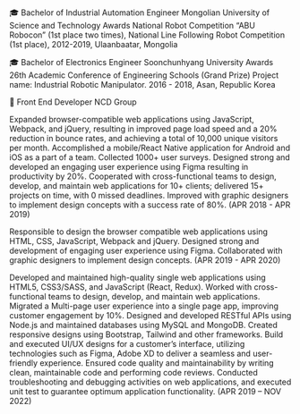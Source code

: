 
🎓 Bachelor of Industrial Automation Engineer
Mongolian University of Science and Technology
 Awards National Robot Competition “ABU Robocon” (1st place two times), National Line Following Robot Competition (1st place), 2012-2019, Ulaanbaatar, Mongolia

🎓 Bachelor of Electronics Engineer
Soonchunhyang University
Awards 26th Academic Conference of Engineering Schools (Grand Prize) Project name: Industrial Robotic Manipulator.                 2016 - 2018, Asan, Republic Korea

💼 Front End Developer
NCD Group

Expanded browser-compatible web applications using JavaScript, Webpack, and jQuery, resulting in improved page load speed and a 20% reduction in bounce rates, and achieving a total of 10,000 unique visitors per month.
Accomplished a mobile/React Native application for Android and iOS as a part of a team. Collected 1000+ user surveys.
Designed strong and developed an engaging user experience using Figma resulting in productivity by 20%.
Cooperated with cross-functional teams to design, develop, and maintain web applications for 10+ clients; delivered 15+ projects on time, with 0 missed deadlines.
Improved with graphic designers to implement design concepts with a success rate of 80%. (APR 2018 - APR 2019)


Responsible to design the browser compatible web applications using HTML, CSS, JavaScript, Webpack and jQuery. Designed strong and development of engaging user experience using Figma. Collaborated with graphic designers to implement design concepts.   (APR 2019 - APR 2020)


Developed and maintained high-quality single web applications using HTML5, CSS3/SASS, and JavaScript (React, Redux). Worked with cross-functional teams to design, develop, and maintain web applications. Migrated a Multi-page user experience into a single page app, improving customer engagement by 10%. Designed and developed RESTful APIs using Node.js and maintained databases using MySQL and MongoDB. Created responsive designs using Bootstrap, Tailwind and other frameworks. Build and executed UI/UX designs for a customer’s interface, utilizing technologies such as Figma, Adobe XD to deliver a seamless and user-friendly experience. Ensured code quality and maintainability by writing clean, maintainable code and performing code reviews. Conducted troubleshooting and debugging activities on web applications, and executed unit test to guarantee optimum application functionality.     (APR 2019 – NOV 2022)  
 


